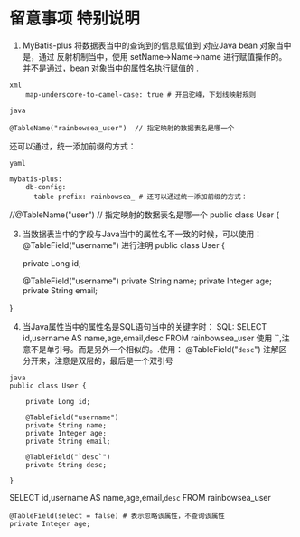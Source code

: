 # 留意事项 特别说明

1. MyBatis-plus 将数据表当中的查询到的信息赋值到 对应Java bean 对象当中是，通过 反射机制当中，使用 setName->Name->name
进行赋值操作的。并不是通过，bean 对象当中的属性名执行赋值的 .



```
xml
    map-underscore-to-camel-case: true # 开启驼峰，下划线映射规则
```


```
java

@TableName("rainbowsea_user")  // 指定映射的数据表名是哪一个
```


还可以通过，统一添加前缀的方式：
```
yaml

mybatis-plus:
    db-config:
      table-prefix: rainbowsea_ # 还可以通过统一添加前缀的方式：
```

//@TableName("user")  // 指定映射的数据表名是哪一个
public class User {



3. 当数据表当中的字段与Java当中的属性名不一致的时候，可以使用：    @TableField("username") 进行注明
   public class User {

   private Long id;

   @TableField("username")
   private String name;
   private Integer age;
   private String email;

}


4. 当Java属性当中的属性名是SQL语句当中的关键字时：
   SQL: SELECT  id,username AS name,age,email,desc  FROM rainbowsea_user
使用 ``,注意不是单引号。而是另外一个相似的。.使用： @TableField("`desc`") 注解区分开来，注意是双层的，最后是一个双引号
```
java
public class User {

    private Long id;

    @TableField("username")
    private String name;
    private Integer age;
    private String email;

    @TableField("`desc`")
    private String desc;

}

```

SELECT id,username AS name,age,email,`desc` FROM rainbowsea_user



    @TableField(select = false) # 表示忽略该属性，不查询该属性 
    private Integer age;